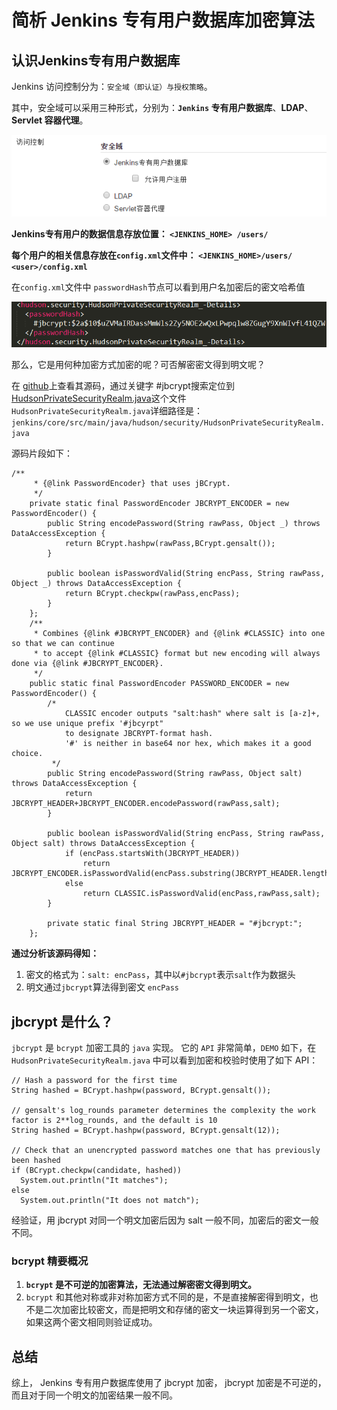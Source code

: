 # 简析 Jenkins 专有用户数据库加密算法

## 认识Jenkins专有用户数据库

Jenkins 访问控制分为：`安全域（即认证）与授权策略`。

其中，安全域可以采用三种形式，分别为：**`Jenkins` 专有用户数据库**、**LDAP**、**Servlet 容器代理**。 

![Alt Image Text](images/20_1.png "Body image")

**Jenkins专有用户的数据信息存放位置： `<JENKINS_HOME> /users/`**

**每个用户的相关信息存放在`config.xml`文件中： `<JENKINS_HOME>/users/ <user>/config.xml`**

在`config.xml`文件中 `passwordHash`节点可以看到用户名加密后的密文哈希值

![Alt Image Text](images/20_2.png "Body image")

那么，它是用何种加密方式加密的呢？可否解密密文得到明文呢？


在 [github](https://github.com/jenkinsci/jenkins)上查看其源码，通过关键字 #jbcrypt搜索定位到 [HudsonPrivateSecurityRealm.java](https://github.com/jenkinsci/jenkins/blob/b0908bd5ae64e161ec310164ba293aec8bc1d29b/core/src/main/java/hudson/security/HudsonPrivateSecurityRealm.java)这个文件
`HudsonPrivateSecurityRealm.java`详细路径是：`jenkins/core/src/main/java/hudson/security/HudsonPrivateSecurityRealm.java`

源码片段如下：

```
/**
     * {@link PasswordEncoder} that uses jBCrypt.
     */
    private static final PasswordEncoder JBCRYPT_ENCODER = new PasswordEncoder() {
        public String encodePassword(String rawPass, Object _) throws DataAccessException {
            return BCrypt.hashpw(rawPass,BCrypt.gensalt());
        }

        public boolean isPasswordValid(String encPass, String rawPass, Object _) throws DataAccessException {
            return BCrypt.checkpw(rawPass,encPass);
        }
    };
    /**
     * Combines {@link #JBCRYPT_ENCODER} and {@link #CLASSIC} into one so that we can continue
     * to accept {@link #CLASSIC} format but new encoding will always done via {@link #JBCRYPT_ENCODER}.
     */
    public static final PasswordEncoder PASSWORD_ENCODER = new PasswordEncoder() {
        /*
            CLASSIC encoder outputs "salt:hash" where salt is [a-z]+, so we use unique prefix '#jbcyrpt"
            to designate JBCRYPT-format hash.
            '#' is neither in base64 nor hex, which makes it a good choice.
         */
        public String encodePassword(String rawPass, Object salt) throws DataAccessException {
            return JBCRYPT_HEADER+JBCRYPT_ENCODER.encodePassword(rawPass,salt);
        }

        public boolean isPasswordValid(String encPass, String rawPass, Object salt) throws DataAccessException {
            if (encPass.startsWith(JBCRYPT_HEADER))
                return JBCRYPT_ENCODER.isPasswordValid(encPass.substring(JBCRYPT_HEADER.length()),rawPass,salt);
            else
                return CLASSIC.isPasswordValid(encPass,rawPass,salt);
        }

        private static final String JBCRYPT_HEADER = "#jbcrypt:";
    };
```


**通过分析该源码得知：**

1. 密文的格式为：`salt: encPass`，其中以`#jbcrypt`表示`salt`作为数据头
2. 明文通过`jbcrypt`算法得到密文 `encPass`

## jbcrypt 是什么？

`jbcrypt` 是 `bcrypt` 加密工具的 `java` 实现。 它的 `API` 非常简单，`DEMO` 如下，在 `HudsonPrivateSecurityRealm.java` 中可以看到加密和校验时使用了如下 API：

```
// Hash a password for the first time
String hashed = BCrypt.hashpw(password, BCrypt.gensalt());

// gensalt's log_rounds parameter determines the complexity the work factor is 2**log_rounds, and the default is 10
String hashed = BCrypt.hashpw(password, BCrypt.gensalt(12));

// Check that an unencrypted password matches one that has previously been hashed
if (BCrypt.checkpw(candidate, hashed))
  System.out.println("It matches");
else 
  System.out.println("It does not match");
```

经验证，用 jbcrypt 对同一个明文加密后因为 salt 一般不同，加密后的密文一般不同。


### bcrypt 精要概况

1. **`bcrypt` 是不可逆的加密算法，无法通过解密密文得到明文。**
2. `bcrypt` 和其他对称或非对称加密方式不同的是，不是直接解密得到明文，也不是二次加密比较密文，而是把明文和存储的密文一块运算得到另一个密文，如果这两个密文相同则验证成功。

## 总结

综上， Jenkins 专有用户数据库使用了 jbcrypt 加密， jbcrypt 加密是不可逆的，而且对于同一个明文的加密结果一般不同。







